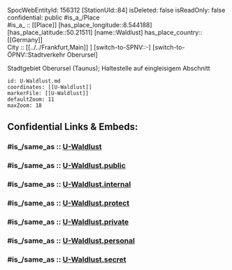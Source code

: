 ﻿---
location:
- 50.21511
- 8.544188
mapmarker: subway
mapzoom:
- 8
- 18
tags:
- geo/station/subway
type: Station
---

SpocWebEntityId: 156312
[StationUId::84] 
isDeleted: false
isReadOnly: false
confidential: public
#is_a_/Place  
#is_a_ :: [[Place]] 
[has_place_longitude::8.544188] 
[has_place_latitude::50.21511] 
[name::Waldlust] 
has_place_country:: [[Germany]]  
City :: [[../../Frankfurt,Main]] ] 
[switch-to-SPNV::-] 
[switch-to-ÖPNV::Stadtverkehr Oberursel] 

Stadtgebiet Oberursel (Taunus); Haltestelle auf eingleisigem Abschnitt

```leaflet
id: U-Waldlust.md
coordinates: [[U-Waldlust]] 
markerFile: [[U-Waldlust]] 
defaultZoom: 11 
maxZoom: 18
```


## Confidential Links & Embeds: 

### #is_/same_as :: [U-Waldlust](U-Waldlust.md) 

### #is_/same_as :: [U-Waldlust.public](/_public/Earth/Continent/Europe/Europe~Central/Germany/Germany~West/Hessen/counties~Hessen/Frankfurt~Main/Stations-FFM~U/U-Waldlust.public.md) 

### #is_/same_as :: [U-Waldlust.internal](/_internal/Earth/Continent/Europe/Europe~Central/Germany/Germany~West/Hessen/counties~Hessen/Frankfurt~Main/Stations-FFM~U/U-Waldlust.internal.md) 

### #is_/same_as :: [U-Waldlust.protect](/_protect/Earth/Continent/Europe/Europe~Central/Germany/Germany~West/Hessen/counties~Hessen/Frankfurt~Main/Stations-FFM~U/U-Waldlust.protect.md) 

### #is_/same_as :: [U-Waldlust.private](/_private/Earth/Continent/Europe/Europe~Central/Germany/Germany~West/Hessen/counties~Hessen/Frankfurt~Main/Stations-FFM~U/U-Waldlust.private.md) 

### #is_/same_as :: [U-Waldlust.personal](/_personal/Earth/Continent/Europe/Europe~Central/Germany/Germany~West/Hessen/counties~Hessen/Frankfurt~Main/Stations-FFM~U/U-Waldlust.personal.md) 

### #is_/same_as :: [U-Waldlust.secret](/_secret/Earth/Continent/Europe/Europe~Central/Germany/Germany~West/Hessen/counties~Hessen/Frankfurt~Main/Stations-FFM~U/U-Waldlust.secret.md)

